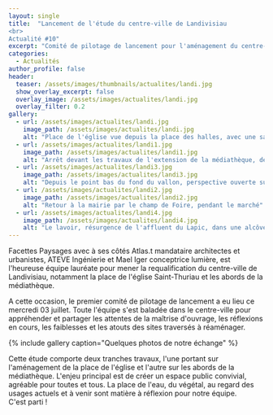 ```yaml
---
layout: single
title:  "Lancement de l'étude du centre-ville de Landivisiau
<br>
Actualité #10"
excerpt: "Comité de pilotage de lancement pour l'aménagement du centre-ville de Landivisiau"
categories:
  - Actualités
author_profile: false
header:
  teaser: /assets/images/thumbnails/actualites/landi.jpg
  show_overlay_excerpt: false
  overlay_image: /assets/images/actualites/landi.jpg
  overlay_filter: 0.2
gallery:
  - url: /assets/images/actualites/landi.jpg
    image_path: /assets/images/actualites/landi.jpg
    alt: "Place de l'église vue depuis la place des halles, avec une saturation de parking"
  - url: /assets/images/actualites/landi1.jpg
    image_path: /assets/images/actualites/landi1.jpg
    alt: "Arrêt devant les travaux de l'extension de la médiathèque, de le vallon où coule l'affluent du Lapic"
  - url: /assets/images/actualites/landi3.jpg
    image_path: /assets/images/actualites/landi3.jpg
    alt: "Depuis le point bas du fond du vallon, perspective ouverte sur le clocher de l'église Saint-Thuriau"
  - url: /assets/images/actualites/landi2.jpg
    image_path: /assets/images/actualites/landi2.jpg
    alt: "Retour à la mairie par le champ de Foire, pendant le marché"
  - url: /assets/images/actualites/landi4.jpg
    image_path: /assets/images/actualites/landi4.jpg
    alt: "Le lavoir, résurgence de l'affluent du Lapic, dans une alcôve intimiste, rustique et arborée"
---
```


Facettes Paysages avec à ses côtés Atlas.t mandataire architectes et urbanistes, ATEVE Ingénierie et Mael Iger conceptrice lumière, est l'heureuse équipe lauréate pour mener la requalification du centre-ville de Landivisiau, notamment la place de l'église Saint-Thuriau et les abords de la médiathèque.

A cette occasion, le premier comité de pilotage de lancement a eu lieu ce mercredi 03 juillet. Toute l'équipe s'est baladée dans le centre-ville pour appréhender et partager les attentes de la maîtrise d'ouvrage, les réflexions en cours, les faiblesses et les atouts des sites traversés à réaménager.

{% include gallery caption="Quelques photos de notre échange" %}

Cette étude comporte deux tranches travaux, l'une portant sur l'aménagement de la place de l'église et l'autre sur les abords de la médiathèque. 
L'enjeu principal est de créer un espace public convivial, agréable pour toutes et tous. La place de l'eau, du végétal, au regard des usages actuels et à venir sont matière à réflexion pour notre équipe.
<br>
C'est parti ! 
